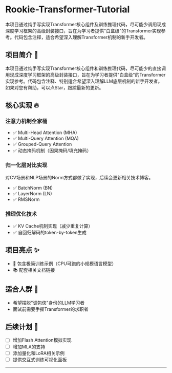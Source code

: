 # Rookie-Transformer-Tutorial
本项目通过纯手写实现Transformer核心组件及训练推理代码，尽可能少调用现成深度学习框架的高级封装接口，旨在为学习者提供"白盒级"的Transformer实现参考。代码包含注释，适合希望深入理解Transformer机制的新手开发者。

## 项目简介 📖  
本项目通过纯手写实现Transformer核心组件和训练推理代码，尽可能少的直接调用现成深度学习框架的高级封装接口，旨在为学习者提供"白盒级"的Transformer实现参考。代码包含注释、特别适合希望深入理解LLM底层机制的新手开发者。如果对您有帮助，可以点Star，跟踪最新的更新。

## 核心实现 🔥  

### 注意力机制全家桶
- ✅ Multi-Head Attention (MHA)
- ✅ Multi-Query Attention (MQA)
- ✅ Grouped-Query Attention
- ✅ 动态掩码机制（因果掩码/填充掩码）  

### 归一化层对比实现
对CV场景和NLP场景的Norm方式都做了实现，后续会更新相关技术博客。

- ✅ BatchNorm (BN)  
- ✅ LayerNorm (LN) 
- ✅ RMSNorm 

### 推理优化技术
- ✅ KV Cache机制实现（减少重复计算）  
- ✅ 自回归解码的token-by-token生成  



## 项目亮点 ✨  
- 🚀 包含极简训练示例（CPU可跑的小规模语言模型）  
- 📚 配套相关文档链接  


## 适合人群 🎯  
- 希望摆脱"调包侠"身份的LLM学习者  
- 面试前需要手撕Transformer的求职者  


## 后续计划 🚧  
- [ ] 增加Flash Attention模拟实现
- [ ] 增加MLA的支持
- [ ] 添加量化和LoRA相关示例  
- [ ] 提供交互式训练可视化面板  

---
